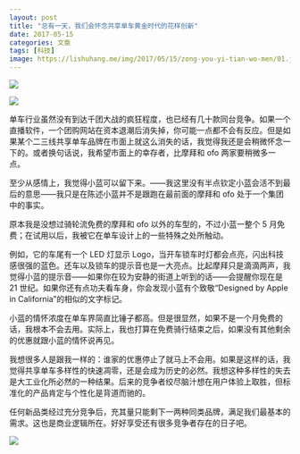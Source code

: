 ```yaml
---
layout: post
title: "总有一天，我们会怀念共享单车黄金时代的花样创新"
date: 2017-05-15
categories: 文章
tags: [科技]
image: https://lishuhang.me/img/2017/05/15/zong-you-yi-tian-wo-men/01.jpg
---
```


![](https://lishuhang.me/img/2017/05/15/zong-you-yi-tian-wo-men/01.jpg)

![](https://lishuhang.me/img/2017/05/15/zong-you-yi-tian-wo-men/01.jpg)

单车行业虽然没有到达千团大战的疯狂程度，也已经有几十款同台竞争。如果一个直播软件，一个团购网站在资本退潮后消失掉，你可能一点都不会有反应。但是如果某个二三线共享单车品牌在市面上就这么消失的话，我觉得我还是会稍微怀念一下的。或者换句话说，我希望市面上的幸存者，比摩拜和 ofo 两家要稍微多一点。

至少从感情上，我觉得小蓝可以留下来。——我这里没有半点钦定小蓝会活不到最后的意思——我只是在陈述小蓝并不是跟跑在最前面的摩拜和 ofo 处于一个集团中的事实。

原本我是没想过骑轮流免费的摩拜和 ofo 以外的车型的，不过小蓝一整个 5 月免费；在试用以后，我被它在单车设计上的一些特殊之处所触动。

例如，它的车尾有一个 LED 灯显示 Logo，当开车锁车时灯都会点亮，闪出科技感很强的蓝色。还车以及锁车的提示音也是一大亮点。比起摩拜只是滴滴两声，我觉得小蓝的提示音——如果你在较为安静的街道上听到的话——会提醒你现在是 21 世纪。如果你还有点功夫看车身，你会发现小蓝有个致敬“Designed by Apple in California”的相似的文字标记。

小蓝的情怀浓度在单车界简直比锤子都高。但是很显然，如果不是一个月免费的话，我根本不会去用。实际上，我也打算在免费骑行结束之后，如果没有其他剩余的优惠就跟小蓝的情怀说再见。

我想很多人是跟我一样的：谁家的优惠停止了就马上不会用。如果是这样的话，我觉得共享单车多样性的快速凋零，还是会成为历史的必然。我想这种多样性的失去是大工业化所必然的一种结果。后来的竞争者绞尽脑汁想在用户体验上取胜，但标准化的产品肯定与个性化是背道而驰的。

任何新品类经过充分竞争后，充其量只能剩下一两种同类品牌，满足我们最基本的需求。这也是商业逻辑所在。好好享受还有很多竞争者存在的日子吧。

![](https://lishuhang.me/img/2017/05/15/zong-you-yi-tian-wo-men/02.jpg)